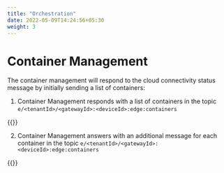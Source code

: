 ```yaml
---
title: "Orchestration"
date: 2022-05-09T14:24:56+05:30
weight: 3
---
```


# Container Management

The container management will respond to the cloud connectivity status message by initially sending a list of containers:

1. Container Management responds with a list of containers in the topic `e/<tenantId>/<gatewayId>:<deviceId>:edge:containers`

{{<readfile file="container-management-list.json" code="true" lang="json">}}

2. Container Management answers with an additional message for each container in the topic `e/<tenantId>/<gatewayId>:<deviceId>:edge:containers`

{{<readfile file="container-management-detail.json" code="true" lang="json">}}
